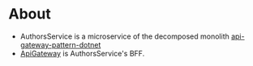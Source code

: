 # About
- AuthorsService is a microservice of the decomposed monolith [api-gateway-pattern-dotnet](https://github.com/Sara-Jade/api-gatway-pattern-dotnet)
- [ApiGateway](https://github.com/Sara-Jade/ApiGateway) is AuthorsService's BFF.
